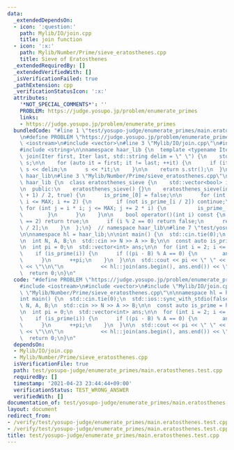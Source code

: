 ```yaml
---
data:
  _extendedDependsOn:
  - icon: ':question:'
    path: Mylib/IO/join.cpp
    title: join function
  - icon: ':x:'
    path: Mylib/Number/Prime/sieve_eratosthenes.cpp
    title: Sieve of Eratosthenes
  _extendedRequiredBy: []
  _extendedVerifiedWith: []
  _isVerificationFailed: true
  _pathExtension: cpp
  _verificationStatusIcon: ':x:'
  attributes:
    '*NOT_SPECIAL_COMMENTS*': ''
    PROBLEM: https://judge.yosupo.jp/problem/enumerate_primes
    links:
    - https://judge.yosupo.jp/problem/enumerate_primes
  bundledCode: "#line 1 \"test/yosupo-judge/enumerate_primes/main.eratosthenes.test.cpp\"\
    \n#define PROBLEM \"https://judge.yosupo.jp/problem/enumerate_primes\"\n\n#include\
    \ <iostream>\n#include <vector>\n#line 3 \"Mylib/IO/join.cpp\"\n#include <sstream>\n\
    #include <string>\n\nnamespace haar_lib {\n  template <typename Iter>\n  std::string\
    \ join(Iter first, Iter last, std::string delim = \" \") {\n    std::stringstream\
    \ s;\n\n    for (auto it = first; it != last; ++it) {\n      if (it != first)\
    \ s << delim;\n      s << *it;\n    }\n\n    return s.str();\n  }\n}  // namespace\
    \ haar_lib\n#line 3 \"Mylib/Number/Prime/sieve_eratosthenes.cpp\"\n\nnamespace\
    \ haar_lib {\n  class eratosthenes_sieve {\n    std::vector<bool> is_prime_;\n\
    \n  public:\n    eratosthenes_sieve() {}\n    eratosthenes_sieve(int MAX) : is_prime_((MAX\
    \ + 1) / 2, true) {\n      is_prime_[0] = false;\n\n      for (int i = 3; i *\
    \ i <= MAX; i += 2) {\n        if (not is_prime_[i / 2]) continue;\n\n       \
    \ for (int j = i * i; j <= MAX; j += 2 * i) {\n          is_prime_[j / 2] = false;\n\
    \        }\n      }\n    }\n\n    bool operator()(int i) const {\n      if (i\
    \ == 2) return true;\n      if (i % 2 == 0) return false;\n      return is_prime_[i\
    \ / 2];\n    }\n  };\n}  // namespace haar_lib\n#line 7 \"test/yosupo-judge/enumerate_primes/main.eratosthenes.test.cpp\"\
    \n\nnamespace hl = haar_lib;\n\nint main() {\n  std::cin.tie(0);\n  std::ios::sync_with_stdio(false);\n\
    \n  int N, A, B;\n  std::cin >> N >> A >> B;\n\n  const auto is_prime = hl::eratosthenes_sieve(N);\n\
    \n  int pi = 0;\n  std::vector<int> ans;\n\n  for (int i = 2; i <= N; ++i) {\n\
    \    if (is_prime(i)) {\n      if ((pi - B) % A == 0) {\n        ans.push_back(i);\n\
    \      }\n      ++pi;\n    }\n  }\n\n  std::cout << pi << \" \" << ans.size()\
    \ << \"\\n\"\n            << hl::join(ans.begin(), ans.end()) << \"\\n\";\n\n\
    \  return 0;\n}\n"
  code: "#define PROBLEM \"https://judge.yosupo.jp/problem/enumerate_primes\"\n\n\
    #include <iostream>\n#include <vector>\n#include \"Mylib/IO/join.cpp\"\n#include\
    \ \"Mylib/Number/Prime/sieve_eratosthenes.cpp\"\n\nnamespace hl = haar_lib;\n\n\
    int main() {\n  std::cin.tie(0);\n  std::ios::sync_with_stdio(false);\n\n  int\
    \ N, A, B;\n  std::cin >> N >> A >> B;\n\n  const auto is_prime = hl::eratosthenes_sieve(N);\n\
    \n  int pi = 0;\n  std::vector<int> ans;\n\n  for (int i = 2; i <= N; ++i) {\n\
    \    if (is_prime(i)) {\n      if ((pi - B) % A == 0) {\n        ans.push_back(i);\n\
    \      }\n      ++pi;\n    }\n  }\n\n  std::cout << pi << \" \" << ans.size()\
    \ << \"\\n\"\n            << hl::join(ans.begin(), ans.end()) << \"\\n\";\n\n\
    \  return 0;\n}\n"
  dependsOn:
  - Mylib/IO/join.cpp
  - Mylib/Number/Prime/sieve_eratosthenes.cpp
  isVerificationFile: true
  path: test/yosupo-judge/enumerate_primes/main.eratosthenes.test.cpp
  requiredBy: []
  timestamp: '2021-04-23 23:44:44+09:00'
  verificationStatus: TEST_WRONG_ANSWER
  verifiedWith: []
documentation_of: test/yosupo-judge/enumerate_primes/main.eratosthenes.test.cpp
layout: document
redirect_from:
- /verify/test/yosupo-judge/enumerate_primes/main.eratosthenes.test.cpp
- /verify/test/yosupo-judge/enumerate_primes/main.eratosthenes.test.cpp.html
title: test/yosupo-judge/enumerate_primes/main.eratosthenes.test.cpp
---
```

